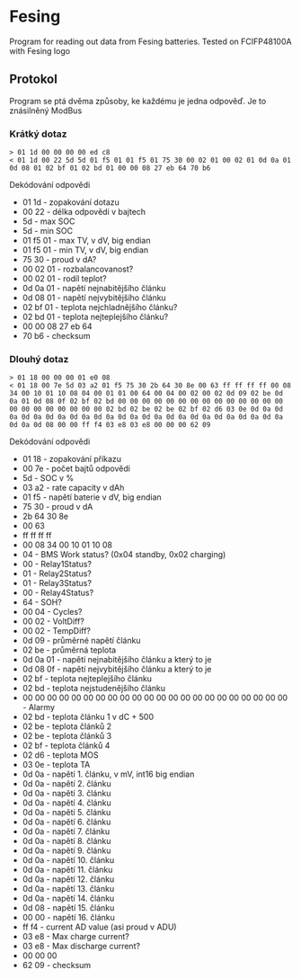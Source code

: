 # Fesing
Program for reading out data from Fesing batteries. Tested on FCIFP48100A with Fesing logo

## Protokol
Program se ptá dvěma způsoby, ke každému je jedna odpověď. Je to znásilněný ModBus

### Krátký dotaz
```
> 01 1d 00 00 00 00 ed c8
< 01 1d 00 22 5d 5d 01 f5 01 01 f5 01 75 30 00 02 01 00 02 01 0d 0a 01 0d 08 01 02 bf 01 02 bd 01 00 00 08 27 eb 64 70 b6
```

Dekódování odpovědi
 - 01 1d - zopakování dotazu
 - 00 22 - délka odpovědi v bajtech
 - 5d - max SOC
 - 5d - min SOC
 - 01 f5 01 - max TV, v dV, big endian
 - 01 f5 01 - min TV, v dV, big endian
 - 75 30 - proud v dA?
 - 00 02 01 - rozbalancovanost?
 - 00 02 01 - rodíl teplot?
 - 0d 0a 01 - napětí nejnabitějšího článku
 - 0d 08 01 - napětí nejvybitějšího článku
 - 02 bf 01 - teplota nejchladnějšího článku?
 - 02 bd 01 - teplota nejteplejšího článku?
 - 00 00 08 27 eb 64 
 - 70 b6 - checksum


### Dlouhý dotaz

```
> 01 18 00 00 00 01 e0 08
< 01 18 00 7e 5d 03 a2 01 f5 75 30 2b 64 30 8e 00 63 ff ff ff ff 00 08 34 00 10 01 10 08 04 00 01 01 00 64 00 04 00 02 00 02 0d 09 02 be 0d 0a 01 0d 08 0f 02 bf 02 bd 00 00 00 00 00 00 00 00 00 00 00 00 00 00 00 00 00 00 00 00 00 00 02 bd 02 be 02 be 02 bf 02 d6 03 0e 0d 0a 0d 0a 0d 0a 0d 0a 0d 0a 0d 0a 0d 0a 0d 0a 0d 0a 0d 0a 0d 0a 0d 0a 0d 0a 0d 0a 0d 08 00 00 ff f4 03 e8 03 e8 00 00 00 62 09
```

Dekódování odpovědi
 - 01 18 - zopakování příkazu
 - 00 7e - počet bajtů odpovědi
 - 5d - SOC v %
 - 03 a2 - rate capacity v dAh
 - 01 f5 - napětí baterie v dV, big endian
 - 75 30 - proud v dA
 - 2b 64 30 8e 
 - 00 63 
 - ff ff ff ff 
 - 00 08 34 00 10 01 10 08 
 - 04 - BMS Work status? (0x04 standby, 0x02 charging)
 - 00 - Relay1Status?
 - 01 - Relay2Status?
 - 01 - Relay3Status?
 - 00 - Relay4Status?
 - 64 - SOH?
 - 00 04 - Cycles?
 - 00 02 - VoltDiff?
 - 00 02 - TempDiff?
 - 0d 09 - průměrné napětí článku
 - 02 be - průměrná teplota 
 - 0d 0a 01 - napětí nejnabitějšího článku a který to je
 - 0d 08 0f - napětí nejvybitějšího článku a který to je
 - 02 bf - teplota nejteplejšího článku
 - 02 bd - teplota nejstudenějšího článku
 - 00 00 00 00 00 00 00 00 00 00 00 00 00 00 00 00 00 00 00 00 00 00 - Alarmy 
 - 02 bd - teplota článku 1 v dC + 500
 - 02 be - teplota článků 2
 - 02 be - teplota článků 3
 - 02 bf - teplota článků 4
 - 02 d6 - teplota MOS
 - 03 0e - teplota TA
 - 0d 0a - napětí 1. článku, v mV, int16 big endian 
 - 0d 0a - napětí 2. článku
 - 0d 0a  - napětí 3. článku
 - 0d 0a  - napětí 4. článku
 - 0d 0a  - napětí 5. článku
 - 0d 0a  - napětí 6. článku
 - 0d 0a  - napětí 7. článku
 - 0d 0a - napětí 8. článku
 - 0d 0a  - napětí 9. článku
 - 0d 0a  - napětí 10. článku
 - 0d 0a  - napětí 11. článku
 - 0d 0a  - napětí 12. článku
 - 0d 0a  - napětí 13. článku
 - 0d 0a  - napětí 14. článku
 - 0d 08  - napětí 15. článku
 - 00 00 - napětí 16. článku 
 - ff f4 - current AD value (asi proud v ADU)
 - 03 e8 - Max charge current? 
 - 03 e8 - Max discharge current?
 - 00 00 00 
 - 62 09 - checksum

